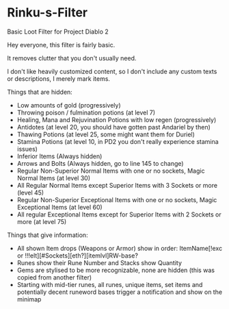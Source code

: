 # Rinku-s-Filter

Basic Loot Filter for Project Diablo 2

Hey everyone, this filter is fairly basic.

It removes clutter that you don't usually need.

I don't like heavily customized content, so I don't include any custom texts or descriptions, I merely mark items.

Things that are hidden:
* Low amounts of gold (progressively)
* Throwing poison / fulmination potions (at level 7)
* Healing, Mana and Rejuvination Potions with low regen (progressively)
* Antidotes (at level 20, you should have gotten past Andariel by then)
* Thawing Potions (at level 25, some might want them for Duriel)
* Stamina Potions (at level 10, in PD2 you don't really experience stamina issues) 
* Inferior Items (Always hidden)
* Arrows and Bolts (Always hidden, go to line 145 to change)
* Regular Non-Superior Normal Items with one or no sockets, Magic Normal Items (at level 30)
* All Regular Normal Items except Superior Items with 3 Sockets or more (level 45)
* Regular Non-Superior Exceptional Items with one or no sockets, Magic Exceptional Items (at level 60)
* All regular Exceptional Items except for Superior Items with 2 Sockets or more (at level 75)

Things that give information:
* All shown Item drops (Weapons or Armor) show in order: ItemName[!exc or !!!elt][#Sockets][eth?][itemlvl]RW-base?
* Runes show their Rune Number and Stacks show Quantity
* Gems are stylised to be more recognizable, none are hidden (this was copied from another filter)
* Starting with mid-tier runes, all runes, unique items, set items and potentially decent runeword bases trigger a notification and show on the minimap
